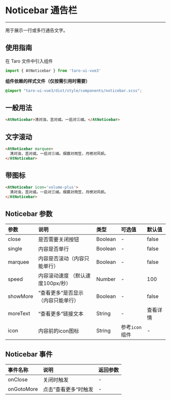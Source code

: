 # Noticebar 通告栏

---

用于展示一行或多行通告文字。

## 使用指南

在 Taro 文件中引入组件

```typescript
import { AtNoticebar } from 'taro-ui-vue3'
```

**组件依赖的样式文件（仅按需引用时需要）**

```scss
@import "taro-ui-vue3/dist/style/components/noticebar.scss";
```

## 一般用法

```html
<AtNoticebar>清对浊，苦对咸。一启对三缄。</AtNoticebar>
```

## 文字滚动

```html
<AtNoticebar marquee>
  清对浊，苦对咸。一启对三缄。烟蓑对雨笠，月榜对风帆。
</AtNoticebar>
```

## 带图标

```html
<AtNoticebar icon='volume-plus'>
  清对浊，苦对咸。一启对三缄。烟蓑对雨笠，月榜对风帆。
</AtNoticebar>
```

## Noticebar 参数

| 参数     | 说明                              | 类型    | 可选值         | 默认值   |
|:---------|:----------------------------------|:--------|:---------------|:---------|
| close    | 是否需要关闭按钮                  | Boolean | -              | false    |
| single   | 内容是否单行                      | Boolean | -              | false    |
| marquee  | 内容是否滚动（内容只能单行）      | Boolean | -              | false    |
| speed    | 内容滚动速度 （默认速度100px/秒） | Number  | -              | 100      |
| showMore  | “查看更多”是否显示（内容只能单行）      | Boolean | -              | false    |
| moreText | “查看更多”链接文本                | String  | -              | 查看详情 |
| icon     | 内容前的icon图标                  | String  | 参考`icon`组件 | -        |


## Noticebar 事件

| 事件名称   | 说明                 | 返回参数 |
|:-----------|:-------------------|:---------|
| onClose    | 关闭时触发           | -        |
| onGotoMore | 点击”查看更多“时触发   | -        |
